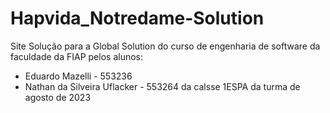 # Hapvida_Notredame-Solution

Site Solução para a Global Solution do curso de engenharia de software da faculdade da FIAP pelos alunos:
- Eduardo Mazelli - 553236
- Nathan da Silveira Uflacker - 553264
da calsse 1ESPA da turma de agosto de 2023
